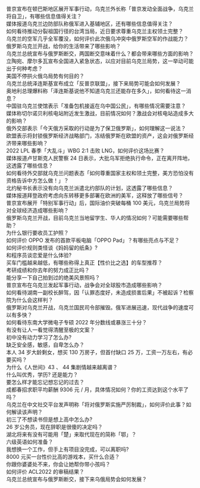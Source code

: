 普京宣布在顿巴斯地区展开军事行动，乌克兰外长称「普京发动全面战争，乌克兰将自卫」，有哪些信息值得关注？  
媒体报道乌克兰边防部队称俄军进入基辅地区，还有哪些信息值得关注？  
如何看待推动分裂祖国行径的台湾当局，近日要求尊重乌克兰主权领土完整？  
乌克兰的空军几乎全军覆没，如何评价此次俄乌冲突中俄罗斯空军的作战能力？  
俄罗斯乌克兰开战，给你的生活带来了哪些影响？  
乌克兰总统宣布与俄罗斯断交，两国断交意味着什么？都会带来哪些方面的影响？  
立陶宛、摩尔多瓦宣布全国进入紧急状态，以应对目前乌克兰局势，这一举动可能出于何种考虑？  
美国不停拱火俄乌局势有何目的？  
乌克兰总统泽连斯基宣布成立「反普京联盟」，接下来局势可能会如何发展？  
奥地利总理爆料称「泽连斯基说他不知道乌克兰还能存在多久」，如何看待这一消息？  
中国驻乌克兰使馆表示「准备包机接返在乌中国公民」，有哪些情况需要注意？  
媒体称切尔诺贝利核电站附近发生激战，目前情况如何？激战会对核电站造成多大的影响？  
俄外交部表示「今天俄方采取的行动是为了保卫俄罗斯」，如何理解这一说法？  
欧盟表示将封锁俄罗斯经济战略部门，冻结俄罗斯在欧盟的资产，这会对俄罗斯经济带来哪些影响？  
2022 LPL 春季「大乱斗」WBG 2:1 击败 LNG，如何评价这场比赛？  
媒体报道卢甘斯克人民警察 24 日表示，大批乌军拒绝执行命令，正在离开阵地，这透露了哪些信息？  
如何看待外交部就乌克兰问题表态「如何尊重国家主权和领土完整，美方恐怕没有资格告诉中方怎么做！」？  
北约秘书长表示没有向乌克兰派遣北约部队的计划，这透露了哪些信息？  
媒体报道拜登政府考虑向东转移更多部署在欧洲的美军，这释放了哪些信号？  
普京宣布展开「特别军事行动」后，国际油价突破每桶 100 美元，乌克兰局势将对全球经济造成哪些影响？  
俄罗斯乌克兰开战，目前乌克兰当地留学生、华人的情况如何？可能需要哪些帮助？  
为什么银行要收员工护照？  
如何评价 OPPO 发布的首款平板电脑「OPPO Pad」？有哪些亮点与不足？  
如何评价规则类怪谈《妈妈留的纸条》?  
和程序员谈恋爱是什么体验?  
买车门槛越来越低，有哪些称得上真正【性价比之选】的车型推荐？  
考研成绩和你去年的努力成正比吗？  
能分享一下自己拍到过的绝美风景照吗？  
普京宣布在乌克兰发起军事行动，战争会对全球股市造成哪些影响？  
如何看待湖南一副校长醉驾，因「认罪态度好，未造成损害后果」不被起诉？检察院为什么会这样判？  
俄罗斯对乌克兰开战，乌克兰国民司令部摧毁。俄军进展迅速，现代战争的速度可以有多快？  
如何看待东南大学微电子专硕 2022 年分数线或暴涨三十分？  
有没有让人一看觉得清醒至极的文案？  
初中没有动力学习了怎么办?  
缺乏安全感，敏感，自卑怎么办？  
本人 34 岁大龄剩女，想买 130 万房子，但首付缺口 25 万，工资一万左右，有必要买吗？  
为什么《人世间》43 、 44 集剧情越来越离谱？  
什么叫优秀，学历? 还是能力？  
要怎么样才能忘记想忘记的过去？  
成都春招求职平均薪酬 9306 元 / 月，具体情况如何？你的工资达到这个水平了吗？  
乌克兰在中文社交平台发声明称「将对俄罗斯实施严厉制裁」，如何评价此事？如何解读该声明？  
初三了不想读书但是想上高中怎么办?  
26 岁公务员，现在辞职是很傻的决定吗？  
湖北将来有没有可能用「楚」来取代现在的简称「鄂」？  
六级英语如何准备？  
我想换一个工作，但手上有项目没完成，可以离职吗?  
8000 元买一台性价比高的游戏本，买什么合适？  
你跟你婆婆处不来，你会让她帮你带小孩吗？  
如何评价 ACL2022 的审稿结果？  
乌克兰总统宣布与俄罗斯断交，接下来乌俄局势会如何发展？  
